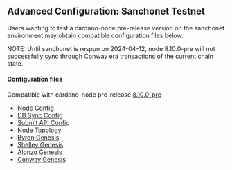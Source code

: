 ## Advanced Configuration: Sanchonet Testnet

Users wanting to test a cardano-node pre-release version on the sanchonet
environment may obtain compatible configuration files below.

NOTE: Until sanchonet is respun on 2024-04-12, node 8.10.0-pre will not
successfully sync through Conway era transactions of the current chain
state.

#### Configuration files

Compatible with cardano-node pre-release [8.10.0-pre](https://github.com/IntersectMBO/cardano-node/releases/tag/8.10.0-pre)

- [Node Config](environments-pre/sanchonet/config.json)
- [DB Sync Config](environments-pre/sanchonet/db-sync-config.json)
- [Submit API Config](environments-pre/sanchonet/submit-api-config.json)
- [Node Topology](environments-pre/sanchonet/topology.json)
- [Byron Genesis](environments-pre/sanchonet/byron-genesis.json)
- [Shelley Genesis](environments-pre/sanchonet/shelley-genesis.json)
- [Alonzo Genesis](environments-pre/sanchonet/alonzo-genesis.json)
- [Conway Genesis](environments-pre/sanchonet/conway-genesis.json)
